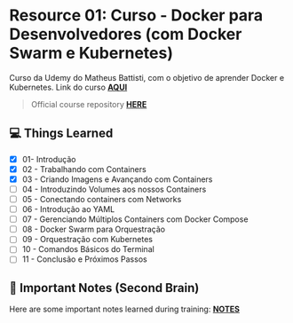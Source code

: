 # Resource 01: Curso - Docker para Desenvolvedores (com Docker Swarm e Kubernetes)

Curso da Udemy do Matheus Battisti, com o objetivo de aprender Docker e Kubernetes. Link do curso **[AQUI](https://www.udemy.com/course/docker-para-desenvolvedores-com-docker-swarm-e-kubernetes)**

> Official course repository **[HERE](https://github.com/matheusbattisti/curso_docker)**

## 💻 Things Learned

- [x] 01- Introdução
- [x] 02 - Trabalhando com Containers
- [x] 03 - Criando Imagens e Avançando com Containers
- [ ] 04 - Introduzindo Volumes aos nossos Containers
- [ ] 05 - Conectando containers com Networks
- [ ] 06 - Introdução ao YAML
- [ ] 07 - Gerenciando Múltiplos Containers com Docker Compose
- [ ] 08 - Docker Swarm para Orquestração
- [ ] 09 - Orquestração com Kubernetes
- [ ] 10 - Comandos Básicos do Terminal
- [ ] 11 - Conclusão e Próximos Passos

## 🧠 Important Notes (Second Brain)

Here are some important notes learned during training: **[NOTES](NOTES.md)**

